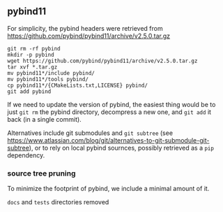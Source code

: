 ## pybind11

For simplicity, the pybind headers were retrieved from 
https://github.com/pybind/pybind11/archive/v2.5.0.tar.gz

    git rm -rf pybind
    mkdir -p pybind
    wget https://github.com/pybind/pybind11/archive/v2.5.0.tar.gz
    tar xvf *.tar.gz
    mv pybind11*/include pybind/
    mv pybind11*/tools pybind/
    cp pybind11*/{CMakeLists.txt,LICENSE} pybind/
    git add pybind

If we need to update the version of pybind, the easiest thing would be to just `git rm` the pybind directory, 
decompress a new one, and `git add` it back (in a single commit).

Alternatives include git submodules and `git subtree`
(see https://www.atlassian.com/blog/git/alternatives-to-git-submodule-git-subtree), or to rely on local pybind 
sournces, possibly retrieved as a `pip` dependency.

### source tree pruning

To minimize the footprint of pybind, we include a minimal amount of it.

`docs` and `tests` directories removed
